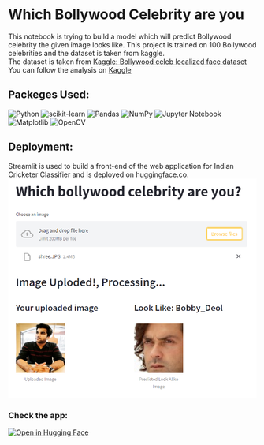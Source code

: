 # Which Bollywood Celebrity are you
This notebook is trying to build a model which will predict Bollywood celebrity the given image looks like. This project is trained on 100 Bollywood celebrities and the dataset is taken from kaggle.  
The dataset is taken from <a href="https://www.kaggle.com/datasets/sushilyadav1998/bollywood-celeb-localized-face-dataset">Kaggle: Bollywood celeb localized face dataset</a>  
You can follow the analysis on <a href="https://www.kaggle.com/code/shrikrishnaparab/which-bollywood-celebrity-are-you-using-cnn">Kaggle</a>  

## Packeges Used:
 ![Python][python] ![scikit-learn][sklearn-image] ![Pandas][Pandas-image] ![NumPy](https://img.shields.io/badge/numpy-%23013243.svg?style=for-the-badge&logo=numpy&logoColor=white) ![Jupyter Notebook][ipython-image] ![Matplotlib](https://img.shields.io/badge/Matplotlib-%23ffffff.svg?style=for-the-badge&logo=Matplotlib&logoColor=black) ![OpenCV](https://img.shields.io/badge/opencv-%23white.svg?style=for-the-badge&logo=opencv&logoColor=white)
 
[python]: https://img.shields.io/badge/python-3670A0?style=for-the-badge&logo=python&logoColor=ffdd54
[sklearn-image]:https://img.shields.io/badge/scikit--learn-%23F7931E.svg?style=for-the-badge&logo=scikit-learn&logoColor=white
[Pandas-image]: https://img.shields.io/badge/pandas-%23150458.svg?style=for-the-badge&logo=pandas&logoColor=white
[ipython-image]: https://img.shields.io/badge/jupyter-%23FA0F00.svg?style=for-the-badge&logo=jupyter&logoColor=white

## Deployment:
Streamlit is used to build a front-end of the web application for Indian Cricketer Classifier and is deployed on huggingface.co.
![app](app.png)

### Check the app:
[![Open in Hugging Face](https://img.shields.io/badge/%F0%9F%A4%97%20Hugging%20Face-Spaces-blue)](https://huggingface.co/spaces/Shrikrishna/Indian_Cricketer_Classifier)
